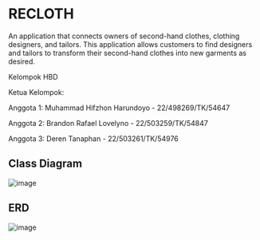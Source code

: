 # RECLOTH

An application that connects owners of second-hand clothes, clothing designers, and tailors. This application allows customers to find designers and tailors to transform their second-hand clothes into new garments as desired.

Kelompok HBD

Ketua Kelompok:

Anggota 1: Muhammad Hifzhon Harundoyo - 22/498269/TK/54647

Anggota 2: Brandon Rafael Lovelyno - 22/503259/TK/54847

Anggota 3: Deren Tanaphan - 22/503261/TK/54976

## Class Diagram

![image](https://github.com/user-attachments/assets/26172b75-7d83-409a-a783-05f7fd17deb0)

## ERD

![image](https://github.com/user-attachments/assets/5f173cc6-7feb-4abc-a7f6-8b0d068e2fe7)
